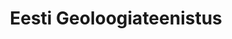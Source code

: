 ---
title: 'Eesti Geoloogiateenistus'
title_en: 'The Geological Survey of Estonia'
maintainer_name: ''
maintainer_email: ''
description: 'Eesti Geoloogiateenistus on Majandus- ja Kommunikatsiooni-ministeeriumi hallatav riigiasutus, kelle ülesandeks on esindada riiki üldgeoloogiliste uurimistööde ja geoloogiliste uuringute teostamisel, geoloogilise teabe säilitamisel ja kättesaadavuse tagamisel, valitsusasutuste nõustamisel ning avalikkuse maapõuealasel teavitamisel.'
description_en: 'The Geological Survey of Estonia is a national authority adminis-tered by the Ministry of Economic Affairs and Communications. Its task is to represent the state in conducting geological research and exploration, in preserving and providing geological information, in advising governmental agencies and in informing the public.'
twitter: ''
logo: geoloogiateenistus.png
---